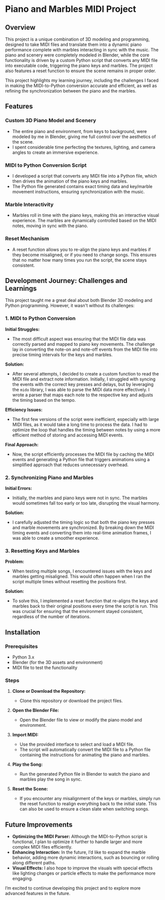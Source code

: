 # Piano and Marbles MIDI Project

## Overview

This project is a unique combination of 3D modeling and programming, designed to take MIDI files and translate them into a dynamic piano performance complete with marbles interacting in sync with the music. The piano and scenery were completely modeled in Blender, while the core functionality is driven by a custom Python script that converts any MIDI file into executable code, triggering the piano keys and marbles. The project also features a reset function to ensure the scene remains in proper order.

This project highlights my learning journey, including the challenges I faced in making the MIDI-to-Python conversion accurate and efficient, as well as refining the synchronization between the piano and the marbles.

## Features

### Custom 3D Piano Model and Scenery
- The entire piano and environment, from keys to background, were modeled by me in Blender, giving me full control over the aesthetics of the scene.
- I spent considerable time perfecting the textures, lighting, and camera angles to create an immersive experience.

### MIDI to Python Conversion Script
- I developed a script that converts any MIDI file into a Python file, which then drives the animation of the piano keys and marbles.
- The Python file generated contains exact timing data and key/marble movement instructions, ensuring synchronization with the music.

### Marble Interactivity
- Marbles roll in time with the piano keys, making this an interactive visual experience. The marbles are dynamically controlled based on the MIDI notes, moving in sync with the piano.

### Reset Mechanism
- A reset function allows you to re-align the piano keys and marbles if they become misaligned, or if you need to change songs. This ensures that no matter how many times you run the script, the scene stays consistent.

## Development Journey: Challenges and Learnings

This project taught me a great deal about both Blender 3D modeling and Python programming. However, it wasn't without its challenges:

### 1. MIDI to Python Conversion

**Initial Struggles:**
- The most difficult aspect was ensuring that the MIDI file data was correctly parsed and mapped to piano key movements. The challenge lay in converting the note-on and note-off events from the MIDI file into precise timing intervals for the keys and marbles.

**Solution:**
- After several attempts, I decided to create a custom function to read the MIDI file and extract note information. Initially, I struggled with syncing the events with the correct key presses and delays, but by leveraging the `mido` library, I was able to parse the MIDI data more effectively. I wrote a parser that maps each note to the respective key and adjusts the timing based on the tempo.

**Efficiency Issues:**
- The first few versions of the script were inefficient, especially with large MIDI files, as it would take a long time to process the data. I had to optimize the loop that handles the timing between notes by using a more efficient method of storing and accessing MIDI events.

**Final Approach:**
- Now, the script efficiently processes the MIDI file by caching the MIDI events and generating a Python file that triggers animations using a simplified approach that reduces unnecessary overhead.

### 2. Synchronizing Piano and Marbles

**Initial Errors:**
- Initially, the marbles and piano keys were not in sync. The marbles would sometimes fall too early or too late, disrupting the visual harmony.

**Solution:**
- I carefully adjusted the timing logic so that both the piano key presses and marble movements are synchronized. By breaking down the MIDI timing events and converting them into real-time animation frames, I was able to create a smoother experience.

### 3. Resetting Keys and Marbles

**Problem:**
- When testing multiple songs, I encountered issues with the keys and marbles getting misaligned. This would often happen when I ran the script multiple times without resetting the positions first.

**Solution:**
- To solve this, I implemented a reset function that re-aligns the keys and marbles back to their original positions every time the script is run. This was crucial for ensuring that the environment stayed consistent, regardless of the number of iterations.

## Installation

### Prerequisites
- Python 3.x
- Blender (for the 3D assets and environment)
- MIDI file to test the functionality

### Steps

1. **Clone or Download the Repository:**
   - Clone this repository or download the project files.

2. **Open the Blender File:**
   - Open the Blender file to view or modify the piano model and environment.

3. **Import MIDI:**
   - Use the provided interface to select and load a MIDI file.
   - The script will automatically convert the MIDI file to a Python file containing the instructions for animating the piano and marbles.

4. **Play the Song:**
   - Run the generated Python file in Blender to watch the piano and marbles play the song in sync.

5. **Reset the Scene:**
   - If you encounter any misalignment of the keys or marbles, simply run the reset function to realign everything back to the initial state. This can also be used to ensure a clean slate when switching songs.

## Future Improvements

- **Optimizing the MIDI Parser:** Although the MIDI-to-Python script is functional, I plan to optimize it further to handle larger and more complex MIDI files efficiently.
- **Enhancing Interaction:** In the future, I’d like to expand the marble behavior, adding more dynamic interactions, such as bouncing or rolling along different paths.
- **Visual Effects:** I also hope to improve the visuals with special effects like lighting changes or particle effects to make the performance more engaging.

I’m excited to continue developing this project and to explore more advanced features in the future.
